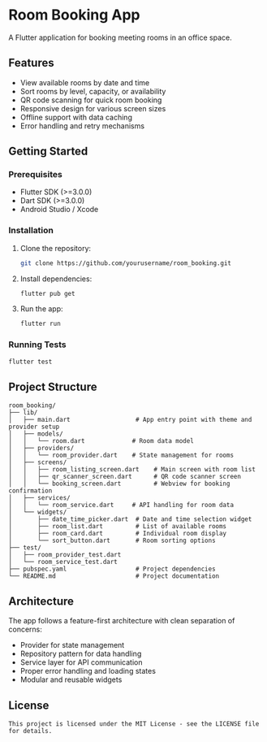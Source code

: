 # Room Booking App

A Flutter application for booking meeting rooms in an office space.

## Features

- View available rooms by date and time
- Sort rooms by level, capacity, or availability
- QR code scanning for quick room booking
- Responsive design for various screen sizes
- Offline support with data caching
- Error handling and retry mechanisms

## Getting Started

### Prerequisites

- Flutter SDK (>=3.0.0)
- Dart SDK (>=3.0.0)
- Android Studio / Xcode

### Installation

1. Clone the repository:
   ```bash
   git clone https://github.com/yourusername/room_booking.git
   ```

2. Install dependencies:
   ```bash
   flutter pub get
   ```

3. Run the app:
   ```bash
   flutter run
   ```

### Running Tests

```bash
flutter test
```

## Project Structure

```
room_booking/
├── lib/
│   ├── main.dart                  # App entry point with theme and provider setup
│   ├── models/
│   │   └── room.dart             # Room data model
│   ├── providers/
│   │   └── room_provider.dart    # State management for rooms
│   ├── screens/
│   │   ├── room_listing_screen.dart    # Main screen with room list
│   │   ├── qr_scanner_screen.dart      # QR code scanner screen
│   │   └── booking_screen.dart         # Webview for booking confirmation
│   ├── services/
│   │   └── room_service.dart     # API handling for room data
│   └── widgets/
│       ├── date_time_picker.dart  # Date and time selection widget
│       ├── room_list.dart         # List of available rooms
│       ├── room_card.dart         # Individual room display
│       └── sort_button.dart       # Room sorting options
├── test/
│   ├── room_provider_test.dart
│   └── room_service_test.dart
├── pubspec.yaml                   # Project dependencies
└── README.md                      # Project documentation
```

## Architecture

The app follows a feature-first architecture with clean separation of concerns:

- Provider for state management
- Repository pattern for data handling
- Service layer for API communication
- Proper error handling and loading states
- Modular and reusable widgets

## License
```
This project is licensed under the MIT License - see the LICENSE file for details.
```